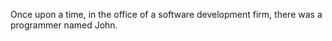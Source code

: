 Once upon a time, in the office of a software development firm,
there was a programmer named John.

